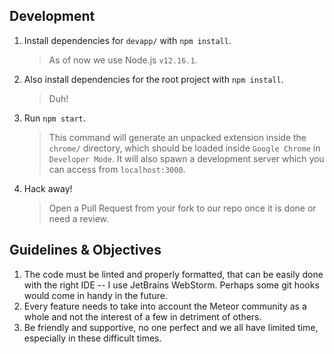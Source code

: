 ## Development

1. Install dependencies for `devapp/` with `npm install`.

   > As of now we use Node.js `v12.16.1`.

2. Also install dependencies for the root project with `npm install`.

   > Duh!

3. Run `npm start`.

   > This command will generate an unpacked extension inside the `chrome/` directory, which should be loaded inside `Google Chrome` in `Developer Mode`. It will also spawn a development server which you can access from `localhost:3000`.

4. Hack away!

   > Open a Pull Request from your fork to our repo once it is done or need a review.

## Guidelines & Objectives

1. The code must be linted and properly formatted, that can be easily done with the right IDE -- I use JetBrains WebStorm. Perhaps some git hooks would come in handy in the future.
2. Every feature needs to take into account the Meteor community as a whole and not the interest of a few in detriment of others.
3. Be friendly and supportive, no one perfect and we all have limited time, especially in these difficult times.
